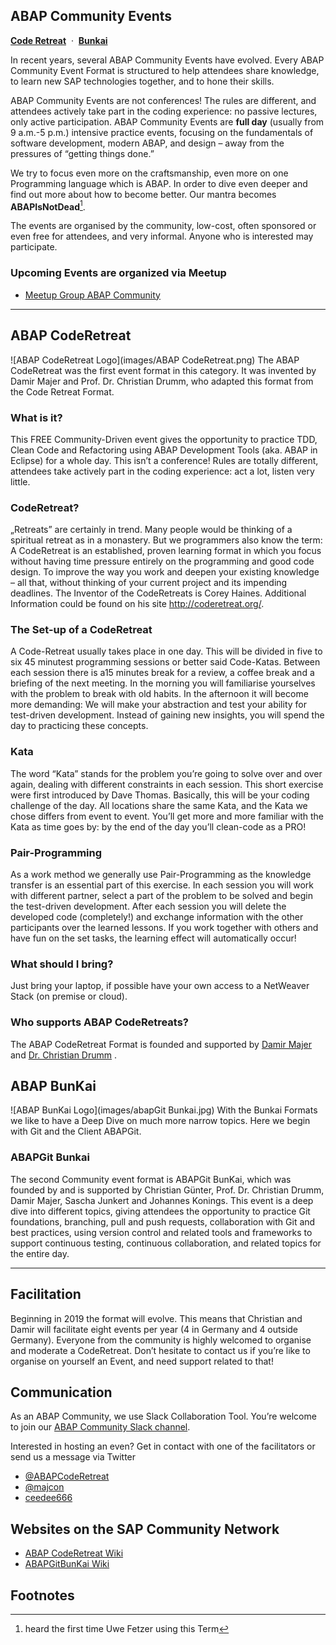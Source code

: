 ## ABAP Community Events
[**Code Retreat**](#abap-coderetreat)
&nbsp;·&nbsp;
[**Bunkai**](#abapgit-bunkai)

In recent years, several ABAP Community Events have evolved. Every ABAP Community Event Format is structured to help attendees share knowledge, to learn new SAP technologies together, and to hone their skills.

ABAP Community Events are not conferences! The rules are different, and attendees actively take part in the coding experience: no passive lectures, only active participation. 
ABAP Community Events are **full day** (usually from 9 a.m.-5 p.m.) intensive practice events, focusing on the fundamentals of software development, modern ABAP, and design – away from the pressures of “getting things done.”

We try to focus even more on the craftsmanship, even more on one Programming language which is ABAP. In order to dive even deeper and find out more about how to become better. Our mantra becomes **ABAPIsNotDead**[^1].

The events are organised by the community, low-cost, often sponsored or even free for attendees, and very informal. Anyone who is interested may participate.

### Upcoming Events are organized via Meetup
- [Meetup Group ABAP Community](https://www.meetup.com/de-DE/abap-community/)

---

## ABAP CodeRetreat
‌![ABAP CodeRetreat Logo](images/ABAP CodeRetreat.png)
The ABAP CodeRetreat was the first event format in this category. It was invented by Damir Majer and Prof. Dr. Christian Drumm, who adapted this format from the Code Retreat Format. 

### What is it?
This FREE Community-Driven event gives the opportunity to practice TDD, Clean Code and Refactoring using ABAP Development Tools (aka. ABAP in Eclipse) for a whole day. This isn’t a conference! Rules are totally different, attendees take actively part in the coding experience: act a lot, listen very little.

### CodeRetreat?
„Retreats” are certainly in trend. Many people would be thinking of a spiritual retreat as in a monastery. But we programmers also know the term: A CodeRetreat is an established, proven learning format in which you focus without having time pressure entirely on the programming and good code design. To improve the way you work and deepen your existing knowledge – all that, without thinking of your current project and its impending deadlines. The Inventor of the CodeRetreats is Corey Haines. Additional Information could be found on his site http://coderetreat.org/.

### The Set-up of a CodeRetreat
A Code-Retreat usually takes place in one day. This will be divided in five to six 45 minutest programming sessions or better said Code-Katas. Between each session there is a15 minutes break for a review, a coffee break and a briefing of the next meeting. In the morning you will familiarise yourselves with the problem to break with old habits. In the afternoon it will become more demanding: We will make your abstraction and test your ability for test-driven development. Instead of gaining new insights, you will spend the day to practicing these concepts.

### Kata
The word “Kata” stands for the problem you’re going to solve over and over again, dealing with different constraints in each session. This short exercise were first introduced by Dave Thomas. Basically, this will be your coding challenge of the day. All locations share the same Kata, and the Kata we chose differs from event to event. You’ll get more and more familiar with the Kata as time goes by: by the end of the day you’ll clean-code as a PRO!

### Pair-Programming
As a work method we generally use Pair-Programming as the knowledge transfer is an essential part of this exercise. In each session you will work with different partner, select a part of the problem to be solved and begin the test-driven development. After each session you will delete the developed code (completely!) and exchange information with the other participants over the learned lessons. If you work together with others and have fun on the set tasks, the learning effect will automatically occur!

### What should I bring?
Just bring your laptop, if possible have your own access to a NetWeaver Stack (on premise or cloud). 


### Who supports ABAP CodeRetreats?
The ABAP CodeRetreat Format is founded and supported by [Damir Majer](http://scn.sap.com/people/damir.majer) and [Dr. Christian Drumm](http://scn.sap.com/people/christian.drumm) .

## ABAP BunKai
‌![ABAP BunKai Logo](images/abapGit Bunkai.jpg)
With the Bunkai Formats we like to have a Deep Dive on much more narrow topics. Here we begin with Git and the Client ABAPGit.

### ABAPGit Bunkai
The second Community event format is ABAPGit BunKai, which was founded by and is supported by Christian Günter, Prof. Dr. Christian Drumm, Damir Majer, Sascha Junkert and Johannes Konings. This event is a deep dive into different topics, giving attendees the opportunity to practice Git foundations, branching, pull and push requests, collaboration with Git and best practices, using version control and related tools and frameworks to support continuous testing, continuous collaboration, and related topics for the entire day.


---

## Facilitation
Beginning in 2019 the format will evolve. This means that Christian and Damir will facilitate eight events per year (4 in Germany and 4 outside Germany). Everyone from the community is highly welcomed to organise and moderate a CodeRetreat. Don’t hesitate to contact us if you’re like to organise on yourself an Event, and need support related to that!

## Communication
As an ABAP Community, we use Slack Collaboration Tool. You’re welcome to join our [ABAP Community Slack channel](https://join.slack.com/t/abapcommunity/shared_invite/enQtNTA3ODQwNTExMzE3LTVjMTZhNDBjMmYxYWFkZWY4N2ZiNTJhNTM5MjZlNDcyMzgyYWZkNGM2ZjFkMjRjYWE2NTBmYzdhZDhjZmFhZTE).

Interested in hosting an even? Get in contact with one of the facilitators or send us a message via Twitter

- [@ABAPCodeRetreat](https://twitter.com/ABAPCodeRetreat?lang=de)
- [@majcon](https://twitter.com/majcon)
- [ceedee666](https://twitter.com/ceedee666)

## Websites on the SAP Community Network
- [ABAP CodeRetreat Wiki](https://wiki.scn.sap.com/wiki/display/events/ABAP+CodeRetreat)
- [ABAPGitBunKai Wiki](https://wiki.scn.sap.com/wiki/display/events/abapGit+BunKai)

## Footnotes
[^1]: heard the first time Uwe Fetzer using this Term
